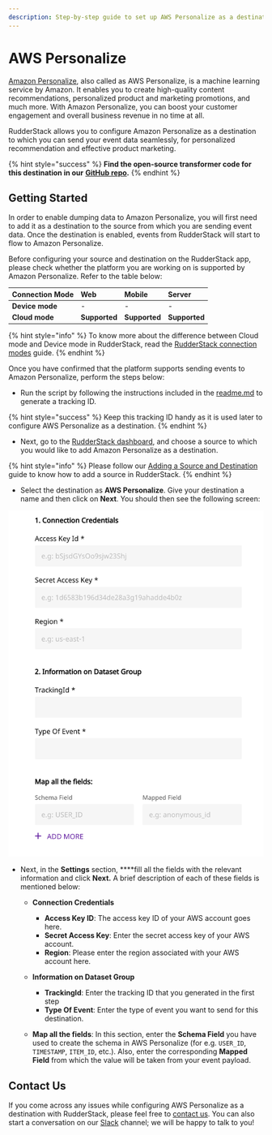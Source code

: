 ```yaml
---
description: Step-by-step guide to set up AWS Personalize as a destination in RudderStack.
---
```


# AWS Personalize

[Amazon Personalize](https://aws.amazon.com/personalize/), also called as AWS Personalize, is a machine learning service by Amazon. It enables you to create high-quality content recommendations, personalized product and marketing promotions, and much more. With Amazon Personalize, you can boost your customer engagement and overall business revenue in no time at all. 

RudderStack allows you to configure Amazon Personalize as a destination to which you can send your event data seamlessly, for personalized recommendation and effective product marketing.

{% hint style="success" %}
**Find the open-source transformer code for this destination in our** [**GitHub repo**](https://github.com/rudderlabs/rudder-transformer/tree/master/v0/destinations/personalize)**.**
{% endhint %}

## **Getting Started**

In order to enable dumping data to Amazon Personalize, you will first need to add it as a destination to the source from which you are sending event data. Once the destination is enabled, events from RudderStack will start to flow to Amazon Personalize. 

Before configuring your source and destination on the RudderStack app, please check whether the platform you are working on is supported by Amazon Personalize. Refer to the table below:

| **Connection Mode** | **Web** | **Mobile** | **Server** |
| :--- | :--- | :--- | :--- |
| **Device mode** | - | - | - |
| **Cloud mode** | **Supported** | **Supported** | **Supported** |

{% hint style="info" %}
 To know more about the difference between Cloud mode and Device mode in RudderStack, read the [RudderStack connection modes](https://docs.rudderstack.com/get-started/rudderstack-connection-modes) guide.
{% endhint %}

Once you have confirmed that the platform supports sending events to Amazon Personalize, perform the steps below:

* Run the script by following the instructions included in the [readme.md](https://github.com/rudderlabs/rudder-transformer/tree/destination_personalize/v0/personalize/scripts) to generate a tracking ID. 

{% hint style="success" %}
Keep this tracking ID handy as it is used later to configure AWS Personalize as a destination.
{% endhint %}

* Next, go to the [RudderStack dashboard](https://app.rudderlabs.com/), and choose a source to which you would like to add Amazon Personalize as a destination.

{% hint style="info" %}
Please follow our [Adding a Source and Destination](https://docs.rudderstack.com/getting-started/adding-source-and-destination-rudderstack) guide to know how to add a source in RudderStack.
{% endhint %}

* Select the destination as **AWS Personalize**. Give your destination a name and then click on **Next**. You should then see the following screen:

![](../.gitbook/assets/image%20%2831%29.png)

* Next, in the **Settings** section, ****fill all the fields with the relevant information and click **Next.** A brief description of each of these fields is mentioned below:
  * **Connection Credentials**
    * **Access Key ID**: The access key ID of your AWS account goes here.
    * **Secret Access Key**: Enter the secret access key of your AWS account.
    * **Region**: Please enter the region associated with your AWS account here.
  * **Information on Dataset Group**

    * **TrackingId**: Enter the tracking ID that you generated in the first step 
    * **Type Of Event**: Enter the type of event you want to send for this destination.

  * **Map all the fields**: In this section, enter the **Schema Field** you have used to create the schema in AWS Personalize \(for e.g. `USER_ID`, `TIMESTAMP`, `ITEM_ID`, etc.\). Also, enter the corresponding **Mapped Field** from which the value will be taken from your event payload.

## Contact Us

If you come across any issues while configuring AWS Personalize as a destination with RudderStack, please feel free to [contact us](mailto:%20docs@rudderstack.com). You can also start a conversation on our [Slack](https://resources.rudderstack.com/join-rudderstack-slack) channel; we will be happy to talk to you!

